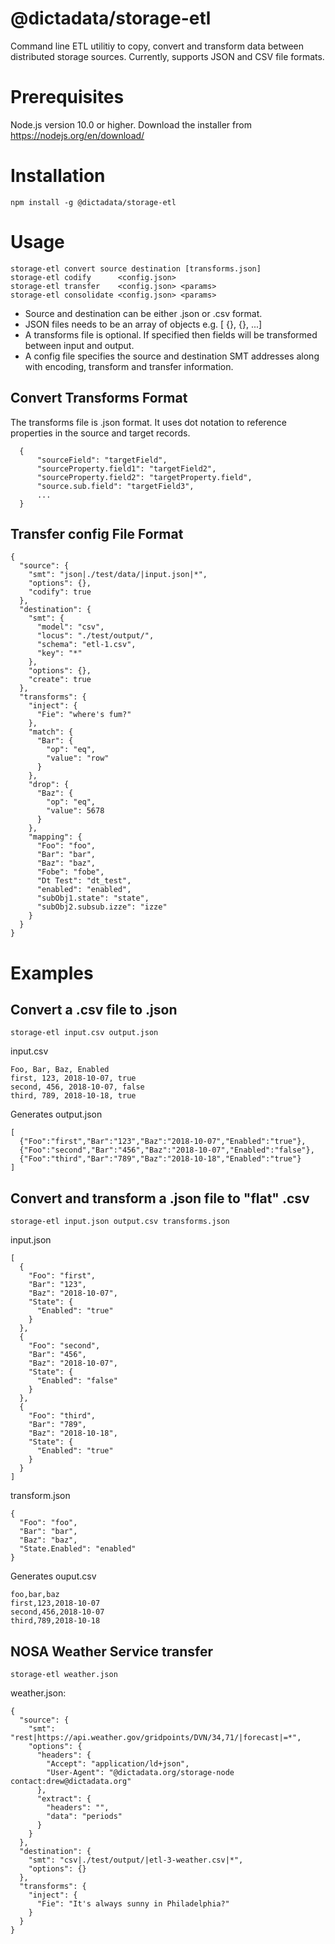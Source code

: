 # @dictadata/storage-etl

Command line ETL utilitiy to copy, convert and transform data between distributed storage sources.
Currently, supports JSON and CSV file formats.

# Prerequisites

Node.js version 10.0 or higher.  Download the installer from https://nodejs.org/en/download/

# Installation

    npm install -g @dictadata/storage-etl

# Usage

    storage-etl convert source destination [transforms.json]
    storage-etl codify      <config.json>
    storage-etl transfer    <config.json> <params>
    storage-etl consolidate <config.json> <params>

- Source and destination can be either .json or .csv format.
- JSON files needs to be an array of objects e.g. [ {}, {}, ...]
- A transforms file is optional. If specified then fields will be transformed between input and output.
- A config file specifies the source and destination SMT addresses along with encoding, transform and transfer information.

## Convert Transforms Format

The transforms file is .json format. It uses dot notation to reference properties in the source and target records.

```
  { 
      "sourceField": "targetField", 
      "sourceProperty.field1": "targetField2", 
      "sourceProperty.field2": "targetProperty.field", 
      "source.sub.field": "targetField3", 
      ... 
  }
```

## Transfer config File Format

```
{
  "source": {
    "smt": "json|./test/data/|input.json|*",
    "options": {},
    "codify": true
  },
  "destination": {
    "smt": {
      "model": "csv",
      "locus": "./test/output/",
      "schema": "etl-1.csv",
      "key": "*"
    },
    "options": {},
    "create": true
  },
  "transforms": {
    "inject": {
      "Fie": "where's fum?"
    },
    "match": {
      "Bar": {
        "op": "eq",
        "value": "row"
      }
    },
    "drop": {
      "Baz": {
        "op": "eq",
        "value": 5678
      }
    },
    "mapping": {
      "Foo": "foo",
      "Bar": "bar",
      "Baz": "baz",
      "Fobe": "fobe",
      "Dt Test": "dt_test",
      "enabled": "enabled",
      "subObj1.state": "state",
      "subObj2.subsub.izze": "izze"
    }
  }
}
```


# Examples

## Convert a .csv file to .json

    storage-etl input.csv output.json

input.csv

    Foo, Bar, Baz, Enabled
    first, 123, 2018-10-07, true
    second, 456, 2018-10-07, false
    third, 789, 2018-10-18, true

Generates output.json

    [
      {"Foo":"first","Bar":"123","Baz":"2018-10-07","Enabled":"true"},
      {"Foo":"second","Bar":"456","Baz":"2018-10-07","Enabled":"false"},
      {"Foo":"third","Bar":"789","Baz":"2018-10-18","Enabled":"true"}
    ]

## Convert and transform a .json file to "flat" .csv 

    storage-etl input.json output.csv transforms.json

input.json

    [
      {
        "Foo": "first",
        "Bar": "123",
        "Baz": "2018-10-07",
        "State": {
          "Enabled": "true"
        }
      },
      {
        "Foo": "second",
        "Bar": "456",
        "Baz": "2018-10-07",
        "State": {
          "Enabled": "false"
        }
      },
      {
        "Foo": "third",
        "Bar": "789",
        "Baz": "2018-10-18",
        "State": {
          "Enabled": "true"
        }
      }
    ]

transform.json

    {
      "Foo": "foo",
      "Bar": "bar",
      "Baz": "baz",
      "State.Enabled": "enabled"
    }

Generates ouput.csv

    foo,bar,baz
    first,123,2018-10-07
    second,456,2018-10-07
    third,789,2018-10-18

## NOSA Weather Service transfer

```
storage-etl weather.json
```
weather.json:
```
{
  "source": {
    "smt": "rest|https://api.weather.gov/gridpoints/DVN/34,71/|forecast|=*",
    "options": {
      "headers": {
        "Accept": "application/ld+json",
        "User-Agent": "@dictadata.org/storage-node contact:drew@dictadata.org"
      },
      "extract": {
        "headers": "",
        "data": "periods"
      }
    }
  },
  "destination": {
    "smt": "csv|./test/output/|etl-3-weather.csv|*",
    "options": {}
  },
  "transforms": {
    "inject": {
      "Fie": "It's always sunny in Philadelphia?"
    }
  }
}
```
